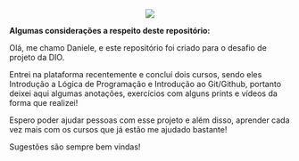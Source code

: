 <div align="center">
  <img src="https://gist.githubusercontent.com/ManulMax/2d20af60d709805c55fd784ca7cba4b9/raw/bcfeac7604f674ace63623106eb8bb8471d844a6/github.gif">
</div>

**Algumas considerações a respeito deste repositório:**

Olá, me chamo Daniele, e este repositório foi criado para o desafio de projeto da DIO.

Entrei na plataforma recentemente e concluí dois cursos, sendo eles Introdução a Lógica de Programação e Introdução ao Git/Github, portanto deixei aqui algumas anotações, exercícios com alguns prints e vídeos da forma que realizei!

Espero poder ajudar pessoas com esse projeto e além disso, aprender cada vez mais com os cursos que já estão me ajudado bastante!

Sugestões são sempre bem vindas!
